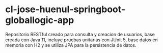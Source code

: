 # cl-jose-huenul-springboot-globallogic-app
Repositorio RESTful creado para consulta y creacion de usuarios, base creada con Java 11, incluye pruebas unitarias con JUnit 5, base datos en memoria con H2 y se utiliza JPA para la persistencia de datos.
